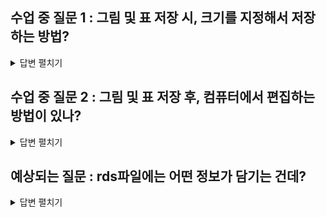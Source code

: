 ## 수업 중 질문 1 : 그림 및 표 저장 시, 크기를 지정해서 저장하는 방법?

<details>
<summary>답변 펼치기</summary>

로컬에 플롯을 특정 픽셀 크기로 저장하는 방법은 사용하는 그래픽 시스템에 따라 다릅니다. R의 기본 그래픽 함수를 사용하는 경우와 `ggplot2` 패키지를 사용하는 경우, 각각 다른 함수와 인자를 사용해야 합니다.

### ggplot2를 사용하는 경우

`ggplot2`로 생성한 플롯은 **`ggsave()`** 함수를 사용하여 저장하는 것이 가장 편리하고 일반적입니다. 이 함수는 현재 작업 디렉토리에 있는 마지막 ggplot 객체를 저장하거나, 저장할 객체를 직접 지정할 수 있습니다. 픽셀 크기를 지정하려면 `width`, `height`, `dpi`, `units` 인자를 활용합니다.

`ggsave()` 함수의 주요 인자는 다음과 같습니다.

  * `filename`: 저장할 파일의 이름과 확장자 (예: "plot.png", "plot.jpeg")
  * `plot`: 저장할 ggplot 객체 (지정하지 않으면 마지막으로 생성된 플롯이 저장됨)
  * `width`, `height`: 플롯의 너비와 높이
  * `units`: `width`와 `height`의 단위. "px"(픽셀), "in"(인치), "cm", "mm" 등을 지정할 수 있습니다.
  * `dpi`: 해상도 (Dots Per Inch). 픽셀 단위로 저장할 때 `dpi`는 `width`와 `height`가 픽셀 단위로 직접 해석되도록 도와줍니다.

**픽셀(pixel) 단위로 크기를 지정하여 저장하는 방법**은 두 가지가 있습니다.

1.  **`units = "px"`로 직접 지정하기**
    가장 직관적인 방법입니다. `width`와 `height`를 원하는 픽셀 값으로 설정하고 `units`를 `"px"`로 지정합니다.

    ```r
    # 예제 ggplot 객체 생성
    library(ggplot2)
    buy <- utils::read.csv("D:/2025여름 특강/R/B_data/buy.csv")

    p <- ggplot(buy, aes(x = co, y = prod)) +
      geom_point(alpha = 0.5) +
      geom_smooth(method = "lm", col = "blue", se = FALSE) +
      labs(title = "기업호감도와 제품호감도의 관계",
           x = "기업호감도 (co)",
           y = "제품호감도 (prod)")

    # 1920x1080 픽셀 크기로 저장
    ggsave("plot_1920x1080.png", plot = p, width = 1920, height = 1080, units = "px")
    ```

2.  **인치(inch)와 DPI를 조합하여 사용하기**
    때로는 인치 단위로 크기를 정하고 해상도(DPI)를 통해 최종 픽셀 크기를 조절하는 것이 유용할 수 있습니다. 최종 픽셀 크기는 `(너비 인치 × DPI) × (높이 인치 × DPI)`가 됩니다. 예를 들어, 너비 10인치, 높이 6인치 플롯을 300 DPI로 저장하면 `(10 × 300) × (6 × 300)` = `3000 × 1800` 픽셀이 됩니다.

    ```r
    # 너비 10인치, 높이 6인치, 300 DPI로 저장 (결과: 3000x1800 픽셀)
    ggsave("plot_3000x1800_dpi.png", plot = p, width = 10, height = 6, dpi = 300, units = "in")
    ```

-----

### 기본 그래픽(Base R)을 사용하는 경우

`ggplot2`를 사용하지 않고 `plot()`, `hist()`, `boxplot()`과 같은 R 기본 그래픽 함수로 그린 플롯을 저장할 때는 그래픽 장치(graphics device)를 직접 열고, 플롯을 그린 후, 장치를 닫는 방식을 사용합니다.

대표적으로 사용되는 함수는 `png()`, `jpeg()`, `tiff()`, `bmp()` 등이 있으며, 모두 `width`와 `height`, 그리고 `units` 인자를 지원합니다.

**저장 과정**은 다음과 같습니다.

1.  `png()` 또는 원하는 다른 형식의 함수를 호출하여 파일 이름과 픽셀 크기를 지정합니다. 이때 `units = "px"`로 설정합니다.
2.  `plot()` 등 기본 그래픽 함수를 사용하여 플롯을 그립니다.
3.  **`dev.off()`** 함수를 호출하여 그래픽 장치를 닫고 파일 저장을 완료합니다. **이 과정을 생략하면 파일이 제대로 저장되지 않으므로 매우 중요합니다.**

<!-- end list -->

```r
# 가상의 데이터 생성
x <- 1:100
y <- x + rnorm(100, mean = 0, sd = 10)

# 1. png 그래픽 장치를 열고 800x600 픽셀로 설정
png("base_plot_800x600.png", width = 800, height = 600, units = "px")

# 2. 기본 plot 함수로 산점도 그리기
plot(x, y, main = "기본 플롯 예제", xlab = "X축", ylab = "Y축", pch = 19, col = "steelblue")
# 추세선 추가
abline(lm(y ~ x), col = "red", lwd = 2)

# 3. 그래픽 장치를 닫아 파일 저장 완료
dev.off()
```

이와 같이 `jpeg()` 함수를 사용하면 JPEG 파일로, `tiff()` 함수를 사용하면 TIFF 파일로 동일한 방식으로 저장할 수 있습니다.

</details>


## 수업 중 질문 2 : 그림 및 표 저장 후, 컴퓨터에서 편집하는 방법이 있나?
<details>
<summary>답변 펼치기</summary>

결론부터 말하면, **PNG나 JPEG 같은 이미지 파일(.png, .jpg)로 저장된 플롯은 다시 R로 불러와서 수정할 수 없습니다.** 이미지 파일은 플롯의 '그림'만 저장할 뿐, 플롯을 구성하는 데이터나 각 요소(축, 제목, 색상 등)에 대한 정보를 담고 있지 않기 때문입니다.

하지만 **플롯 객체(object) 자체를 저장**하면 나중에 얼마든지 불러와서 수정할 수 있습니다. 이는 그림의 스케치나 설계도를 저장하는 것과 비슷합니다.

-----

### ggplot2 플롯을 저장하고 수정하는 방법

`ggplot2`로 만든 플롯은 그 자체가 R의 '객체(object)'입니다. 이 객체를 파일로 저장했다가 나중에 다시 불러와서 다른 요소를 추가하거나 기존 요소를 변경할 수 있습니다.

**`saveRDS()`** 함수로 ggplot 객체를 저장하고, **`readRDS()`** 함수로 다시 불러옵니다.

#### **1. ggplot 객체 생성 및 저장**

먼저, 수정하고 싶은 ggplot 플롯을 변수에 할당한 뒤 `saveRDS()`를 이용해 `.rds` 파일로 저장합니다.

```r
library(ggplot2)

# 예제 ggplot 객체 생성
my_plot <- ggplot(iris, aes(x = Sepal.Length, y = Sepal.Width)) +
  geom_point() +
  labs(title = "붓꽃 데이터 산점도",
       subtitle = "초기 버전")

# ggplot 객체를 'my_plot.rds' 파일로 저장
saveRDS(my_plot, "my_plot.rds")
```

#### **2. 저장된 ggplot 객체 불러와서 수정하기**

이제 R을 새로 시작했거나 다른 작업을 하다가, 아까 저장해둔 플롯을 수정하고 싶다고 가정해 봅시다. `readRDS()`로 객체를 불러온 후, `+` 기호를 사용해 새로운 레이어나 테마를 추가하여 수정할 수 있습니다.

```r
# 저장했던 ggplot 객체를 새로운 변수로 불러오기
reloaded_plot <- readRDS("my_plot.rds")

# 불러온 플롯에 새로운 요소 추가하여 수정
modified_plot <- reloaded_plot +
  geom_smooth(method = "lm", col = "red") +  # 회귀선 추가
  theme_bw() +                               # 테마 변경
  labs(title = "붓꽃 데이터 산점도 (수정본)",  # 제목 수정
       subtitle = "회귀선과 새로운 테마 적용")

# 수정된 최종 플롯 출력
print(modified_plot)
```



이렇게 하면 기존 플롯을 처음부터 다시 코딩할 필요 없이, 저장된 객체를 기반으로 손쉽게 제목을 바꾸거나, 색상을 변경하거나, 새로운 통계 분석 결과를 덧붙이는 등 다양한 수정을 할 수 있습니다.

-----

### \#\# Base R 플롯을 저장하고 수정하는 방법

Base R의 `plot()` 함수 등은 `ggplot2`처럼 플롯을 객체로 바로 반환하지 않아 조금 다른 접근이 필요합니다. `recordPlot()` 함수를 사용하면 현재 그래픽 장치에 그려진 Base R 플롯을 저장 가능한 객체로 만들 수 있습니다.

#### **1. Base R 플롯 기록 및 저장**

```r
# Base R로 플롯 그리기
plot(mtcars$wt, mtcars$mpg,
     xlab = "차량 무게", ylab = "연비(MPG)",
     main = "차량 무게와 연비의 관계")

# 현재 플롯을 객체로 기록
base_plot_record <- recordPlot()

# 기록된 플롯 객체를 파일로 저장
saveRDS(base_plot_record, "base_plot.rds")
```

#### **2. 저장된 Base R 플롯 불러와서 출력하기**

`readRDS()`로 객체를 불러온 뒤, `replayPlot()` 함수를 사용해 플롯을 다시 그릴 수 있습니다.

```r
# 저장했던 Base R 플롯 기록을 불러오기
reloaded_base_plot <- readRDS("base_plot.rds")

# 플롯을 다시 그리기
replayPlot(reloaded_base_plot)

# 여기에 추가적인 요소를 더할 수 있음
title(sub = "Base R 플롯 다시 그리기", col.sub = "blue")
points(x = 4, y = 25, col = "red", pch = 17, cex = 2) # 새로운 점 추가
```

**주의할 점:** Base R 플롯은 `ggplot2`처럼 레이어(layer)를 더하는 방식으로 수정하기는 어렵습니다. `replayPlot()`으로 기존 플롯을 다시 그린 후, 그 위에 `points()`, `lines()`, `text()`, `title()` 같은 저수준(low-level) 함수를 이용해 요소를 덧그리는 방식으로 수정해야 합니다.

### **요약**

| 구분 | **수정 가능 여부** | **방법** |
| :--- | :--- | :--- |
| **이미지 파일 (.png, .jpg 등)** | **불가능** ❌ | - |
| **ggplot2 객체** | **가능** ✅ | `saveRDS()`로 객체를 저장하고, `readRDS()`로 불러와 `+`로 수정 |
| **Base R 플롯** | **제한적 가능** ✅ | `recordPlot()`으로 기록/저장 후, `replayPlot()`으로 다시 그리고 요소 덧그리기 |

</details>

## 예상되는 질문 : rds파일에는 어떤 정보가 담기는 건데?

<details>
<summary> 답변 펼치기 </summary>

`.rds` 파일은 R의 객체를 **그 모습 그대로** 저장하는 파일 형식입니다. 단순히 '그림'만 저장하는 이미지 파일과 달리, `.rds` 파일에는 플롯을 만드는 데 사용된 **모든 정보**가 담겨 있습니다.

`ggplot2` 플롯 객체를 `.rds` 파일로 저장했다면, 그 안에는 다음과 같은 정보들이 포함됩니다.

### ## 1. 데이터 (Data)

플롯을 그리는 데 사용된 **원본 데이터**가 그대로 저장됩니다. 예를 들어 `ggplot(iris, ...)`로 플롯을 만들었다면, `iris` 데이터 프레임의 모든 정보가 플롯 객체 안에 포함됩니다.

### ## 2. 매핑 정보 (Aesthetic Mappings)

`aes()` 함수 안에 지정한 **매핑 규칙**이 저장됩니다.
* 어떤 변수를 x축에 매핑했는지 (`aes(x = Sepal.Length)`)
* 어떤 변수를 y축에 매핑했는지 (`aes(y = Sepal.Width)`)
* 어떤 변수를 색상, 모양, 크기 등으로 구분했는지 (`aes(color = Species)`)

### ## 3. 레이어 (Layers) 겹겹의 그림

`+` 기호로 추가한 **모든 레이어 정보**가 각각 저장됩니다.
* **`geom_point()`**: 점을 찍는 레이어와 그에 대한 설정(색상, 크기, 투명도 등)
* **`geom_smooth()`**: 추세선을 그리는 레이어와 그에 대한 설정(선 종류, 색상, 신뢰구간 표시 여부 등)
* **`geom_bar()`, `geom_histogram()`** 등 사용한 모든 `geom` 함수 정보

### ## 4. 축, 범례, 테마 등 기타 설정

플롯의 시각적 요소를 꾸미기 위해 추가한 **모든 설정 정보**가 담겨 있습니다.
* **`labs()`**: 제목, 부제, 축 이름, 범례 제목 등 텍스트 정보
* **`theme()`**: 글자 크기, 배경색, 격자선 등 플롯의 전반적인 디자인 테마 정보
* **`scale_*()`**: 축의 범위, 눈금, 색상 팔레트 등 스케일 조정 정보
* **`facet_wrap()` / `facet_grid()`**: 플롯을 여러 개로 나누는 패싯(facet) 정보

---

### 음... ** 비유하자면...**

* **`.png` 파일**은 잘 차려진 **완성된 요리 사진** 입니다. 보기에는 좋지만, 어떤 재료가 얼마나 들어갔는지, 레시피는 어땠는지 알 수 없습니다.
* **`.rds` 파일**은 요리의 **상세한 레시피와 모든 재료가 담긴 밀키트(meal kit)**  와 같습니다. 레시피(코드)와 재료(데이터)가 모두 들어있어, 언제든지 똑같은 요리를 다시 만들 수도 있고, 원한다면 새로운 재료를 추가하거나(레이어 추가) 양념을 바꿔서(테마 변경) 다른 버전의 요리를 만들 수도 있습니다.

따라서 `.rds` 파일은 단순한 결과물이 아니라, **수정과 재사용이 가능한 R 객체**를 저장하는 강력한 방법입니다.

</details>

